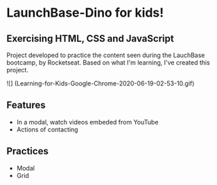 <h1>LaunchBase-Dino for kids!</h1>
<h2>Exercising HTML, CSS and JavaScript</h2>

<p>Project developed to practice the content seen during the LauchBase bootcamp, by Rocketseat. Based on what I'm learning, I've created this project.</p>

![] (Learning-for-Kids-Google-Chrome-2020-06-19-02-53-10.gif)


<h2>Features</h2>
<ul>
  <li>In a modal, watch videos embeded from YouTube</li>
  <li>Actions of contacting</li>
 </ul>
 
 <h2>Practices</h2>
 <ul>
  <li>Modal</li>
  <li>Grid</li>
